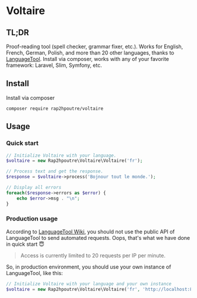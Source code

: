 # Voltaire
## TL;DR
Proof-reading tool (spell checker, grammar fixer, etc.). Works for English, French, German, Polish, and more than 20 other languages, thanks to [LanguageTool](https://www.languagetool.org/). Install via composer, works with any of your favorite framework: Laravel, Slim, Symfony, etc.

## Install
Install via composer
```
composer require rap2hpoutre/voltaire
```

## Usage

### Quick start

``` php
// Initialize Voltaire with your language.
$voltaire = new Rap2hpoutre\Voltaire\Voltaire('fr');

// Process text and get the response.
$response = $voltaire->process('Bojnour tout le monde.');

// Display all errors
foreach($response->errors as $error) {
    echo $error->msg . "\n";
}
```

### Production usage
According to [LanguageTool Wiki](http://wiki.languagetool.org/public-http-api), you should not use the public API
of LanguageTool to send automated requests. Oops, that's what we have done in quick start :innocent:
> Access is currently limited to 20 requests per IP per minute.

So, in production environment, you should use your own instance of LanguageTool, like this:
 ```php
 // Initialize Voltaire with your language and your own instance
 $voltaire = new Rap2hpoutre\Voltaire\Voltaire('fr', 'http://localhost:8081');
 ```
